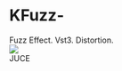 # KFuzz-
Fuzz Effect. Vst3.
Distortion.
<br>
<img src="https://github.com/Kirby01/KFuzz-/blob/main/kfuzz.png?raw=true"><br>JUCE
